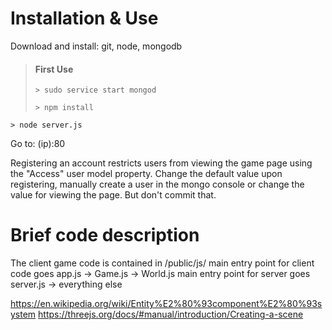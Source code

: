 # Installation & Use

Download and install: git, node, mongodb

> #### First Use
>```
>> sudo service start mongod
>```
>```
>> npm install
>```

```
> node server.js
```

Go to: (ip):80

Registering an account restricts users from viewing the game page using the "Access" user model property. Change the default value upon registering, manually create a user in the mongo console or change the value for viewing the page. But don't commit that.

# Brief code description

The client game code is contained in /public/js/
main entry point for client code goes app.js -> Game.js -> World.js
main entry point for server goes server.js -> everything else

https://en.wikipedia.org/wiki/Entity%E2%80%93component%E2%80%93system
https://threejs.org/docs/#manual/introduction/Creating-a-scene
